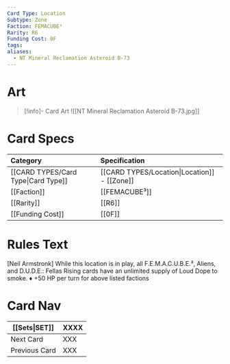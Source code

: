 ```yaml
---
Card Type: Location
Subtype: Zone
Faction: FEMACUBE³
Rarity: R6
Funding Cost: 0F
tags: 
aliases:
  - NT Mineral Reclamation Asteroid B-73
---
```

# Art

> [!info]- Card Art
> ![[NT Mineral Reclamation Asteroid B-73.jpg]]

# Card Specs

| Category | Specification| 
| :--- | :--- |
| [[CARD TYPES/Card Type\|Card Type]] | [[CARD TYPES/Location\|Location]] - [[Zone]] |  
| [[Faction]] | [[FEMACUBE³]] |  
| [[Rarity]] | [[R6]] |  
| [[Funding Cost]] | [[0F]] | 

# Rules Text  

[Neil Armstronk] 
  While this location is in play, all F.E.M.A.C.U.B.E.³, Aliens, and D.U.D.E.: Fellas Rising cards have  an unlimited supply of Loud Dope to smoke.
♦ +50 HP per turn for above listed factions


# Card Nav

| [[Sets\|SET]]           | XXXX |
| ------------- | ------------------------------ |
| Next Card     | XXX |
| Previous Card | XXX |



